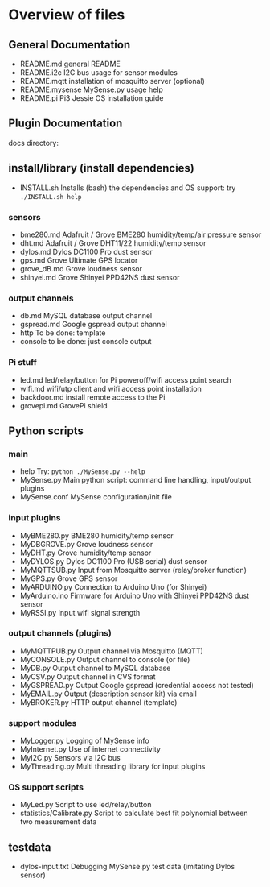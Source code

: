 # Overview of files
## General Documentation
* README.md     general README
* README.i2c    I2C bus usage for sensor modules
* README.mqtt   installation of mosquitto server (optional)
* README.mysense MySense.py usage help
* README.pi     Pi3 Jessie OS installation guide
## Plugin Documentation
docs directory:
## install/library (install dependencies)
* INSTALL.sh    Installs (bash) the dependencies and OS support: try `./INSTALL.sh help`
### sensors
* bme280.md     Adafruit / Grove BME280 humidity/temp/air pressure sensor  
* dht.md        Adafruit / Grove DHT11/22 humidity/temp sensor
* dylos.md      Dylos DC1100 Pro dust sensor
* gps.md        Grove Ultimate GPS locator
* grove_dB.md   Grove loudness sensor
* shinyei.md    Grove Shinyei PPD42NS dust sensor
### output channels
* db.md         MySQL database output channel
* gspread.md    Google gspread output channel
* http          To be done: template
* console       to be done: just console output
### Pi stuff
* led.md        led/relay/button for Pi poweroff/wifi access point search
* wifi.md       wifi/utp client and wifi access point installation
* backdoor.md   install remote access to the Pi
* grovepi.md    GrovePi shield
## Python scripts
### main
* help          Try: `python ./MySense.py --help`
* MySense.py    Main python script: command line handling, input/output plugins
* MySense.conf  MySense configuration/init file
### input plugins
* MyBME280.py   BME280 humidity/temp sensor
* MyDBGROVE.py  Grove loudness sensor
* MyDHT.py      Grove humidity/temp sensor
* MyDYLOS.py    Dylos DC1100 Pro (USB serial) dust sensor
* MyMQTTSUB.py  Input from Mosquitto server (relay/broker function)
* MyGPS.py      Grove GPS sensor
* MyARDUINO.py  Connection to Arduino Uno (for Shinyei)
* MyArduino.ino Firmware for Arduino Uno with Shinyei PPD42NS dust sensor
* MyRSSI.py     Input wifi signal strength
### output channels (plugins)
* MyMQTTPUB.py  Output channel via Mosquitto (MQTT)
* MyCONSOLE.py  Output channel to console (or file)
* MyDB.py       Output channel to MySQL database
* MyCSV.py      Output channel in CVS format
* MyGSPREAD.py  Output Google gspread (credential access not tested)
* MyEMAIL.py    Output (description sensor kit) via email
* MyBROKER.py   HTTP output channel (template)
### support modules
* MyLogger.py   Logging of MySense info
* MyInternet.py Use of internet connectivity
* MyI2C.py      Sensors via I2C bus
* MyThreading.py Multi threading library for input plugins
### OS support scripts
* MyLed.py      Script to use led/relay/button
* statistics/Calibrate.py Script to calculate best fit polynomial between two measurement data 
## testdata
* dylos-input.txt Debugging MySense.py test data (imitating Dylos sensor)
